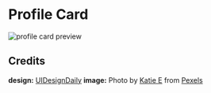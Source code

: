 # Profile Card

![profile card preview](https://user-images.githubusercontent.com/67356291/128641651-90bc2d1b-e12f-41ab-a4d1-129664069183.png)

## Credits

**design:** [UIDesignDaily](https://www.uidesigndaily.com/posts/figma-profile-card-ui-ux-day-1414)
**image:** Photo by [Katie E](https://www.pexels.com/@katie?utm_content=attributionCopyText&utm_medium=referral&utm_source=pexels) from [Pexels](https://www.pexels.com/photo/woman-in-white-and-black-striped-shirt-wearing-black-sunglasses-3671083/?utm_content=attributionCopyText&utm_medium=referral&utm_source=pexels)
